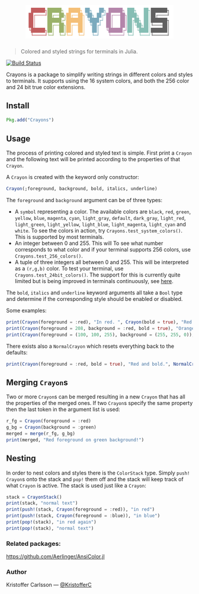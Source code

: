 <h1 align="center">
    <img width="400" src="logo.png" alt="crayons">
    <br>
</h1>

> Colored and styled strings for terminals in Julia.

[![Build Status](https://travis-ci.org/KristofferC/Crayons.jl.svg?branch=master)](https://travis-ci.org/KristofferC/Crayons.jl)

Crayons is a package to simplify writing strings in different colors and styles to terminals. It supports using the 16 system colors, and both the 256 color and 24 bit true color extensions.

## Install

```jl
Pkg.add("Crayons")
```

## Usage

The process of printing colored and styled text is simple. First print a `Crayon` and the following text will be printed according to the properties of that `Crayon`.

A `Crayon` is created with the keyword only constructor:
```jl
Crayon(;foreground, background, bold, italics, underline)
```

The `foreground` and `background` argument can be of three types:

* A `symbol` representing a color. The available colors are `black`, `red`, `green`, `yellow`, `blue`, `magenta`, `cyan`, `light_gray`, `default`, `dark_gray`, `light_red`, `light_green`, `light_yellow`, `light_blue`, `light_magenta`, `light_cyan` and `white`. To see the colors in action, try `Crayons.test_system_colors()`. This is supported by most terminals.
* An integer between 0 and 255. This will To see what number corresponds to what color and if your terminal supports 256 colors, use `Crayons.test_256_colors()`.
* A tuple of three integers all between 0 and 255. This will be interpreted as a `(r,g,b)` color. To test your terminal, use `Crayons.test_24bit_colors()`. The support for this is currently quite limited but is being improved in terminals continuously, see [here](https://gist.github.com/XVilka/8346728).

The `bold`, `italics` and `underline` keyword arguments all take a `Bool` type and determine if the corresponding style should be enabled or disabled.

Some examples:

```jl
print(Crayon(foreground = :red), "In red. ", Crayon(bold = true), "Red and bold")
print(Crayon(foreground = 208, background = :red, bold = true), "Orange bold on red")
print(Crayon(foreground = (100, 100, 255), background = (255, 255, 0)), "Bluish on yellow")
```

There exists also a `NormalCrayon` which resets everything back to the defaults:

```jl
print(Crayon(foreground = :red, bold = true), "Red and bold.", NormalCrayon(), " Normal again.")
```

## Merging `Crayon`s

Two or more `Crayon`s can be merged resulting in a new `Crayon` that has all the properties of the merged ones. If two `Crayon`s specify the same property then the last token in the argument list is used:

```jl
r_fg = Crayon(foreground = :red)
g_bg = Crayon(background = :green)
merged = merge(r_fg, g_bg)
print(merged, "Red foreground on green background!")
```


## Nesting

In order to nest colors and styles there is the `ColorStack` type. Simply `push!` `Crayon`s onto the stack and `pop!` them off and the stack will keep track of what `Crayon` is active. The stack is used just like a `Crayon`:

```jl
stack = CrayonStack()
print(stack, "normal text")
print(push!(stack, Crayon(foreground = :red)), "in red")
print(push!(stack, Crayon(foreground = :blue)), "in blue")
print(pop!(stack), "in red again")
print(pop!(stack), "normal text")
```

### Related packages:

https://github.com/Aerlinger/AnsiColor.jl

### Author

Kristoffer Carlsson — [@KristofferC](https://github.com/KristofferC)

